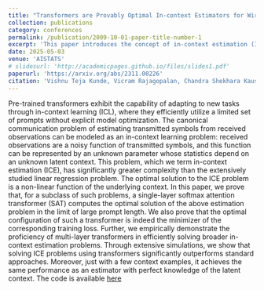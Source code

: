```yaml
---
title: "Transformers are Provably Optimal In-context Estimators for Wireless Communications"
collection: publications
category: conferences
permalink: /publication/2009-10-01-paper-title-number-1
excerpt: 'This paper introduces the concept of in-context estimation (ICE), where pre-trained transformers adapt to new tasks by leveraging limited prompts without explicit optimization. It proves that single-layer softmax attention transformers (SATs) can optimally solve ICE problems for a subclass of cases and demonstrates that multi-layer transformers efficiently handle broader ICE problems, outperforming standard approaches. The study highlights that transformers achieve near-optimal performance with minimal context examples, rivaling estimators with perfect knowledge of the latent context.'
date: 2025-05-03
venue: 'AISTATS'
# slidesurl: 'http://academicpages.github.io/files/slides1.pdf'
paperurl: 'https://arxiv.org/abs/2311.00226'
citation: 'Vishnu Teja Kunde, Vicram Rajagopalan, Chandra Shekhara Kaushik Valmeekam, Krishna Narayanan, Srinivas Shakkottai, Dileep Kalathil, and Jean-Francois Chamberland. "Transformers are Provably Optimal In-context Estimators for Wireless Communications." arXiv preprint, arXiv:2311.00226, 2025'
---
```


Pre-trained transformers exhibit the capability of adapting to new tasks through in-context learning (ICL), where they efficiently utilize a limited set of prompts without explicit model optimization. The canonical communication problem of estimating transmitted symbols from received observations can be modeled as an in-context learning problem: received observations are a noisy function of transmitted symbols, and this function can be represented by an unknown parameter whose statistics depend on an unknown latent context. This problem, which we term in-context estimation (ICE), has significantly greater complexity than the extensively studied linear regression problem. The optimal solution to the ICE problem is a non-linear function of the underlying context. In this paper, we prove that, for a subclass of such problems, a single-layer softmax attention transformer (SAT) computes the optimal solution of the above estimation problem in the limit of large prompt length. We also prove that the optimal configuration of such a transformer is indeed the minimizer of the corresponding training loss. Further, we empirically demonstrate the proficiency of multi-layer transformers in efficiently solving broader in-context estimation problems. Through extensive simulations, we show that solving ICE problems using transformers significantly outperforms standard approaches. Moreover, just with a few context examples, it achieves the same performance as an estimator with perfect knowledge of the latent context. The code is available [here](https://github.com/vishnutez/in-context-estimation)